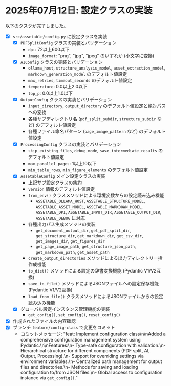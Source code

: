 # 2025年07月12日: 設定クラスの実装

以下のタスクが完了しました。

- [x] `src/assetable/config.py` に設定クラスを実装
    - [x] `PDFSplitConfig` クラスの実装とバリデーション
        - `dpi`: 72以上600以下
        - `image_format`: "png", "jpg", "jpeg" のいずれか (小文字に変換)
    - [x] `AIConfig` クラスの実装とバリデーション
        - `ollama_host`, `structure_analysis_model`, `asset_extraction_model`, `markdown_generation_model` のデフォルト値設定
        - `max_retries`, `timeout_seconds` のデフォルト値設定
        - `temperature`: 0.0以上2.0以下
        - `top_p`: 0.0以上1.0以下
    - [x] `OutputConfig` クラスの実装とバリデーション
        - `input_directory`, `output_directory` のデフォルト値設定と絶対パスへの変換
        - 各種サブディレクトリ名 (`pdf_split_subdir`, `structure_subdir` など) のデフォルト値設定
        - 各種ファイル命名パターン (`page_image_pattern` など) のデフォルト値設定
    - [x] `ProcessingConfig` クラスの実装とバリデーション
        - `skip_existing_files`, `debug_mode`, `save_intermediate_results` のデフォルト値設定
        - `max_parallel_pages`: 1以上10以下
        - `min_table_rows`, `min_figure_elements` のデフォルト値設定
    - [x] `AssetableConfig` メイン設定クラスの実装
        - 上記サブ設定クラスの集約
        - `version` 情報のデフォルト値設定
        - `from_env()` クラスメソッドによる環境変数からの設定読み込み機能
            - `ASSETABLE_OLLAMA_HOST`, `ASSETABLE_STRUCTURE_MODEL`, `ASSETABLE_ASSET_MODEL`, `ASSETABLE_MARKDOWN_MODEL`, `ASSETABLE_DPI`, `ASSETABLE_INPUT_DIR`, `ASSETABLE_OUTPUT_DIR`, `ASSETABLE_DEBUG` に対応
        - 各種出力パス生成メソッドの実装
            - `get_document_output_dir`, `get_pdf_split_dir`, `get_structure_dir`, `get_markdown_dir`, `get_csv_dir`, `get_images_dir`, `get_figures_dir`
            - `get_page_image_path`, `get_structure_json_path`, `get_markdown_path`, `get_asset_path`
        - `create_output_directories` メソッドによる出力ディレクトリ一括作成機能
        - `to_dict()` メソッドによる設定の辞書変換機能 (Pydantic V1/V2互換)
        - `save_to_file()` メソッドによるJSONファイルへの設定保存機能 (Pydantic V1/V2互換)
        - `load_from_file()` クラスメソッドによるJSONファイルからの設定読み込み機能
    - [x] グローバル設定インスタンス管理機能の実装
        - `get_config()`, `set_config()`, `reset_config()`
- [x] 作成されたファイルの内容確認
- [x] ブランチ `feature/config-class` で変更をコミット
    - コミットメッセージ: "feat: Implement configuration class\n\nAdded a comprehensive configuration management system using Pydantic.\n\nFeatures:\n- Type-safe configuration with validation.\n- Hierarchical structure for different components (PDF split, AI, Output, Processing).\n- Support for overriding settings via environment variables.\n- Centralized path management for output files and directories.\n- Methods for saving and loading configuration to/from JSON files.\n- Global access to configuration instance via `get_config()`."

